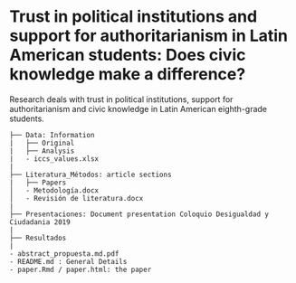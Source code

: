 # Trust in political institutions and support for authoritarianism in Latin American students: Does civic knowledge make a difference?

Research deals with trust in political institutions, support for authoritarianism and civic knowledge in Latin American eighth-grade students.

```
├── Data: Information 
|   ├── Original
|   ├── Analysis
|   - iccs_values.xlsx
|
├── Literatura_Métodos: article sections
|   ├── Papers
│   - Metodología.docx
│   - Revisión de literatura.docx
|
├── Presentaciones: Document presentation Coloquio Desigualdad y Ciudadania 2019
|
├── Resultados
|
- abstract_propuesta.md.pdf
- README.md : General Details
- paper.Rmd / paper.html: the paper
```